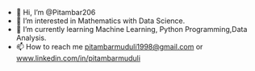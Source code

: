 - 👋 Hi, I’m @Pitambar206
- 👀 I’m interested in Mathematics with Data Science.
- 🌱 I’m currently learning Machine Learning, Python Programming,Data Analysis.
- 📫 How to reach me pitambarmuduli1998@gmail.com or www.linkedin.com/in/pitambarmuduli

<!---
Pitambar206/Pitambar206 is a ✨ special ✨ repository because its `README.md` (this file) appears on your GitHub profile.
You can click the Preview link to take a look at your changes.
--->
